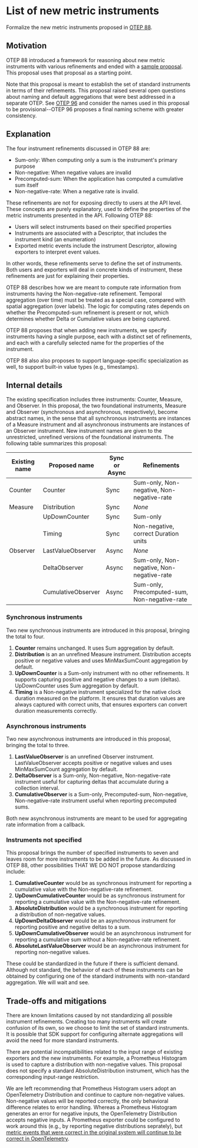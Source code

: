 # List of new metric instruments

Formalize the new metric instruments proposed in [OTEP 88](https://github.com/open-telemetry/oteps/pull/88).

## Motivation

OTEP 88 introduced a framework for reasoning about new metric
instruments with various refinements and ended with a [sample
proposal](https://github.com/open-telemetry/oteps/pull/88#sample-proposal).
This proposal uses that proposal as a starting point.

Note that this proposal is meant to establish the set of standard
instruments in terms of their refinements.  This proposal raised
several open questions about naming and default aggregations that were
best addressed in a separate OTEP.  See [OTEP
96](https://github.com/open-telemetry/oteps/pull/96) and consider the
names used in this proposal to be provisional--OTEP 96 proposes a
final naming scheme with greater consistency.

## Explanation

The four instrument refinements discussed in OTEP 88 are:

* Sum-only: When computing only a sum is the instrument's primary purpose
* Non-negative: When negative values are invalid
* Precomputed-sum: When the application has computed a cumulative sum itself
* Non-negative-rate: When a negative rate is invalid.

These refinements are not for exposing directly to users at the API
level.  These concepts are purely explanatory, used to define the
properties of the metric instruments presented in the API.  Following
OTEP 88:

* Users will select instruments based on their specified properties
* Instruments are associated with a Descriptor, that includes the instrument kind (an enumeration)
* Exported metric events include the instrument Descriptor, allowing exporters to interpret event values.

In other words, these refinements serve to define the set of
instruments.  Both users and exporters will deal in concrete kinds of
instrument, these refinements are just for explaining their
properties.

OTEP 88 describes how we are meant to compute rate information from
instruments having the Non-negative-rate refinement.  Temporal
aggregation (over time) must be treated as a special case, compared
with spatial aggregation (over labels).  The logic for computing rates
depends on whether the Precomputed-sum refinement is present or not,
which determines whether Delta or Cumulative values are being
captured.

OTEP 88 proposes that when adding new instruments, we specify
instruments having a single purpose, each with a distinct set of
refinements, and each with a carefully selected name for the
properties of the instrument.

OTEP 88 also also proposes to support language-specific specialization
as well, to support built-in value types (e.g., timestamps).

## Internal details

The existing specification includes three instruments: Counter,
Measure, and Observer.  In this proposal, the two foundational
instruments, Measure and Observer (synchronous and asynchronous,
respectively), become abstract names, in the sense that all
synchronous instruments are instances of a Measure instrument and all
asynchronous instruments are instances of an Observer instrument.  New
instrument names are given to the unrestricted, unrefined versions of
the foundational instruments.  The following table summarizes this
proposal:

| Existing name | Proposed name | Sync or Async | Refinements |
| ------------- | ------------- | ------------- | ----------- |
| Counter       | Counter       | Sync          | Sum-only, Non-negative, Non-negative-rate |
| Measure       | Distribution  | Sync          | _None_  |
|               | UpDownCounter | Sync          | Sum-only |
|               | Timing        | Sync          | Non-negative, correct Duration units  |
| Observer      | LastValueObserver | Async     | _None_ |
|               | DeltaObserver | Async         | Sum-only, Non-negative, Non-negative-rate |
|               | CumulativeObserver | Async    | Sum-only, Precomputed-sum, Non-negative-rate |

### Synchronous instruments

Two new synchronous instruments are introduced in this proposal, bringing the total to four.

1. **Counter** remains unchanged.  It uses Sum aggregation by default.
2. **Distribution** is an an unrefined Measure instrument.  Distribution accepts positive or negative values and uses MinMaxSumCount aggregation by default.
3. **UpDownCounter** is a Sum-only instrument with no other refinements.  It supports capturing positive and negative changes to a sum (deltas).  UpDownCounter uses Sum aggregation by default.
4. **Timing** is a Non-negative instrument specialized for the native clock duration measured on the platform.  It ensures that duration values are always captured with correct units, that ensures exporters can convert duration measurements correctly.

### Asynchronous instruments

Two new asynchronous instruments are introduced in this proposal, bringing the total to three.

1. **LastValueObserver** is an unrefined Observer instrument.  LastValueObserver accepts positive or negative values and uses MinMaxSumCount aggregation by default.
2. **DeltaObserver** is a Sum-only, Non-negative, Non-negative-rate instrument useful for capturing deltas that accumulate during a collection interval.
3. **CumulativeObserver** is a Sum-only, Precomputed-sum, Non-negative, Non-negative-rate instrument useful when reporting precomputed sums.

Both new asynchronous instruments are meant to be used for aggregating rate information from a callback.

### Instruments not specified

This proposal brings the number of specified instruments to seven and leaves room for more instruments to be added in the future.  As discussed in OTEP 88, other possibilities THAT WE DO NOT propose standardizing include:

1. **CumulativeCounter** would be as synchronous instrument for reporting a cumulative value with the Non-negative-rate refinement.
2. **UpDownCumulativeCounter** would be as synchronous instrument for reporting a cumulative value with the Non-negative-rate refinement.
3. **AbsoluteDistribution** would be a synchronous instrument for reporting a distribution of non-negative values.
4. **UpDownDeltaObserver** would be an asynchronous instrument for reporting positive and negative deltas to a sum.
5. **UpDownCumulativeObserver** would be an asynchronous instrument for reporting a cumulative sum without a Non-negative-rate refinement.
6. **AbsoluteLastValueObserver** would be an asynchronous instrument for reporting non-negative values.

These could be standardized in the future if there is sufficient
demand.  Although not standard, the behavior of each of these
instruments can be obtained by configuring one of the standard
instruments with non-standard aggregation.  We will wait and see.

## Trade-offs and mitigations

There are known limitations caused by not standardizing all possible
instrument refinements.  Creating too many instruments will create
confusion of its own, so we choose to limit the set of standard
instruments.  It is possible that SDK support for configuring
alternate aggregations will avoid the need for more standard
instruments.

There are potential incompatibilities related to the input range of
existing exporters and the new instruments.  For example, a Prometheus
Histogram is used to capture a distribution with non-negative values.
This proposal does not specify a standard AbsoluteDistribution
instrument, which has the corresponding input-range restriction.

We are left recommending that Prometheus Histogram users adopt an
OpenTelemetry Distribution and continue to capture non-negative
values.  Non-negative values will be reported correctly, the only
behavioral difference relates to error handling.  Whereas a Prometheus
Histogram generates an error for negative inputs, the OpenTelemetry
Distribution accepts negative inputs.  A Prometheus exporter could be
configured to work around this (e.g., by reporting negative
distributions seprately), but [metric events that were correct in the
original system will continue to be correct in OpenTelemetry](https://github.com/open-telemetry/oteps/pull/88#discussion_r404912359).
